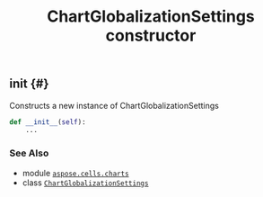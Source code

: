 ﻿---
title: ChartGlobalizationSettings constructor
second_title: Aspose.Cells for Python via .NET API References
description: 
type: docs
weight: 10
url: /aspose.cells.charts/chartglobalizationsettings/__init__/
is_root: false
---

## __init__ {#}

Constructs a new instance of ChartGlobalizationSettings



```python
def __init__(self):
    ...
```





### See Also
* module [`aspose.cells.charts`](../../)
* class [`ChartGlobalizationSettings`](/cells/python-net/aspose.cells.charts/chartglobalizationsettings)
